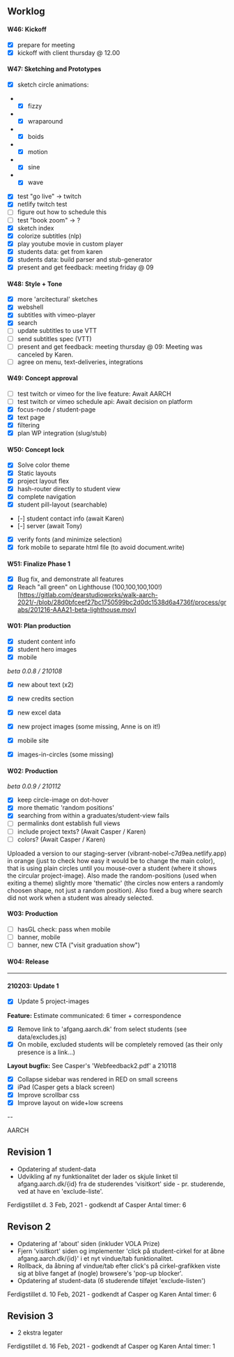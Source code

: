 ## Worklog

#### W46: Kickoff
- [x] prepare for meeting
- [x] kickoff with client thursday @ 12.00

#### W47: Sketching and Prototypes
- [x] sketch circle animations:
- - [x] fizzy
- - [x] wraparound
- - [x] boids
- - [x] motion
- - [x] sine
- - [x] wave
- [x] test "go live" -> twitch
- [x] netlify twitch test
- [ ] figure out how to schedule this
- [ ] test "book zoom" -> ?
- [x] sketch index
- [x] colorize subtitles (nlp)
- [x] play youtube movie in custom player
- [x] students data: get from karen
- [x] students data: build parser and stub-generator
- [x] present and get feedback: meeting friday @ 09

#### W48: Style + Tone

- [x] more 'arcitectural' sketches
- [x] webshell
- [x] subtitles with vimeo-player
- [x] search
- [ ] update subtitles to use VTT
- [ ] send subtitles spec (VTT)
- [ ] present and get feedback: meeting thursday @ 09: Meeting was canceled by Karen.
- [ ] agree on menu, text-deliveries, integrations

#### W49: Concept approval

- [ ] test twitch or vimeo for the live feature: Await AARCH
- [ ] test twitch or vimeo schedule api: Await decision on platform
- [x] focus-node / student-page
- [x] text page
- [x] filtering
- [x] plan WP integration (slug/stub)

#### W50: Concept lock

- [x] Solve color theme
- [x] Static layouts
- [x] project layout flex
- [x] hash-router directly to student view
- [x] complete navigation
- [x] student pill-layout (searchable)
- [-] student contact info (await Karen)
- [-] server (await Tony)
- [x] verify fonts (and minimize selection)
- [x] fork mobile to separate html file (to avoid document.write)

#### W51: Finalize Phase 1

- [x] Bug fix, and demonstrate all features 
- [x] Reach "all green" on Lighthouse (100,100,100,100!)[https://gitlab.com/dearstudioworks/walk-aarch-2021/-/blob/28d0bfceef27bc1750599bc2d0dc1538d6a4736f/process/grabs/201216-AAA21-beta-lighthouse.mov]

#### W01: Plan production

- [x] student content info
- [x] student hero images
- [x] mobile

*beta 0.0.8 / 210108*  
- [x] new about text (x2)
- [x] new credits section
- [x] new excel data
- [x] new project images (some missing, Anne is on it!)
- [x] mobile site
- [x] images-in-circles (some missing)


#### W02: Production

*beta 0.0.9 / 210112*    
- [x] keep circle-image on dot-hover
- [x] more thematic 'random positions'
- [x] searching from within a graduates/student-view fails
- [ ] permalinks dont establish full views
- [ ] include project texts? (Await Casper / Karen)
- [ ] colors? (Await Casper / Karen)

Uploaded a version to our staging-server (vibrant-nobel-c7d9ea.netlify.app) in orange (just to check how easy it would be to change the main color),
that is using plain circles until you mouse-over a student (where it shows the circular project-image).
Also made the random-positions (used when exiting a theme) slightly more 'thematic' (the circles now enters a randomly choosen shape, not just a random position).
Also fixed a bug where search did not work when a student was already selected.

#### W03: Production

- [ ] hasGL check: pass when mobile
- [ ] banner, mobile
- [ ] banner, new CTA ("visit graduation show")

#### W04: Release

---

#### 210203: Update 1

- [x] Update 5 project-images

**Feature:** Estimate communicated: 6 timer + correspondence  
- [x] Remove link to 'afgang.aarch.dk' from select students (see data/excludes.js)
- [x] On mobile, excluded students will be completely removed (as their only presence is a link...)

**Layout bugfix:** See Casper's 'Webfeedback2.pdf' a 210118
- [x] Collapse sidebar was rendered in RED on small screens
- [x] iPad (Casper gets a black screen)
- [x] Improve scrollbar css 
- [x] Improve layout on wide+low screens

--

AARCH 




## Revision 1

- Opdatering af student-data
- Udvikling af ny funktionalitet der lader os skjule linket til afgang.aarch.dk/{id} fra de studerendes 'visitkort' side - pr. studerende, ved at have en 'exclude-liste'.

Ferdigstillet d. 3 Feb, 2021 - godkendt af Casper
Antal timer: 6



## Revison 2

- Opdatering af 'about' siden (inkluder VOLA Prize)
- Fjern 'visitkort' siden og implementer 'click på student-cirkel for at åbne afgang.aarch.dk/{id}' i et nyt vindue/tab funktionalitet.
- Rollback, da åbning af vindue/tab efter click's på cirkel-grafikken viste sig at blive fanget af (nogle) browsere's 'pop-up blocker'.
- Opdatering af student-data (6 studerende tilføjet 'exclude-listen')

Ferdigstillet d. 10 Feb, 2021 - godkendt af Casper og Karen
Antal timer: 6



## Revision 3

- 2 ekstra legater

Ferdigstillet d. 16 Feb, 2021 - godkendt af Casper og Karen
Antal timer: 1

